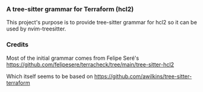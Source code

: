 ### A tree-sitter grammar for Terraform (hcl2)
This project's purpose is to provide tree-sitter grammar for hcl2 so it can be used by nvim-treesitter.

### Credits

Most of the initial grammar comes from Felipe Seré's
https://github.com/felipesere/terracheck/tree/main/tree-sitter-hcl2

Which itself seems to be based on
https://github.com/awilkins/tree-sitter-terraform
